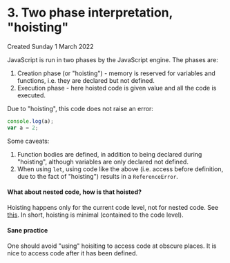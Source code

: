 # 3. Two phase interpretation, "hoisting"
Created Sunday 1 March 2022

JavaScript is run in two phases by the JavaScript engine.
The phases are:
1. Creation phase (or "hoisting") - memory is reserved for variables and functions, i.e. they are declared but not defined.
2. Execution phase - here hoisted code is given value and all the code is executed.

Due to "hoisting", this code does not raise an error:
```js
console.log(a);
var a = 2;
```

Some caveats:
1. Function bodies are defined, in addition to being declared during "hoisting", although variables are only declared not defined.
2. When using `let`, using code like the above (i.e. access before definition, due to the fact of "hoisting") results in a `ReferenceError`.

#### What about nested code, how is that hoisted?
Hoisting happens only for the current code level, not for nested code. See [this](https://stackoverflow.com/questions/41249587/confused-about-javascript-hoisting?rq=1). In short, hoisting is minimal (contained to the code level).

#### Sane practice
One should avoid "using" hoisiting to access code at obscure places. It is nice to access code after it has been defined.